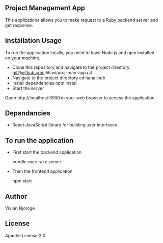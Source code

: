 ##  Project Management App
This applications allows you to make request to a Ruby backend server and get response.

## Installation Usage
To run the application locally, you need to have Node.js and npm installed on your machine. 

 * Clone this repository and navigate to the project directory:
 git@github.com:lihavi/proj-man-app.git
 * Navigate to the project directory
 cd haha-hub
 * Install dependencies
 npm install
 * Start the server

 Open http://localhost:3000 in your web browser to access the application.

 ## Depandancies
  * React-JavaScript library for building user interfaces

## To run the application
 * First start the backend application

   bundle exec rake server

 * Then the frontend application
 
   npm start  

 ## Author
 Vivian Njoroge

 ## License
 Apache License 2.0


 


